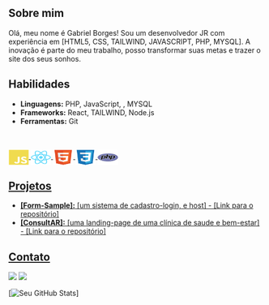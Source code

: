 ## Sobre mim
Olá, meu nome é Gabriel Borges! Sou um desenvolvedor JR com experiência em [HTML5, CSS, TAILWIND, JAVASCRIPT, PHP, MYSQL]. A inovação é parte do meu trabalho, posso transformar suas metas e trazer o site dos seus sonhos.

## Habilidades
* **Linguagens:** PHP, JavaScript, , MYSQL
* **Frameworks:** React, TAILWIND, Node.js
* **Ferramentas:** Git

<div>
  <a href="https://github.com/Gabriel276-only">
    <img src
</div>

<div style="display: inline_block"><br>
  <img align="center" alt="GB-Js" height="30" width="40" src="https://raw.githubusercontent.com/devicons/devicon/master/icons/javascript/javascript-plain.svg">
  <img align="center" alt="GB-React" height="30" width="40" src="https://raw.githubusercontent.com/devicons/devicon/master/icons/react/react-original.svg">
  <img align="center" alt="GB-HTML" height="30" width="40" src="https://raw.githubusercontent.com/devicons/devicon/master/icons/html5/html5-original.svg">
  <img align="center" alt="GB-CSS" height="30" width="40" src="https://raw.githubusercontent.com/devicons/devicon/master/icons/css3/css3-original.svg">
  <img align="center" alt="GB-CSS" height="30" width="40" src="https://raw.githubusercontent.com/devicons/devicon/master/icons/php/php-original.svg">
  
  
</div>

## Projetos
* **[Form-Sample]:** [um sistema de cadastro-login, e host] - [Link para o repositório]
* **[ConsultAR]:** [uma landing-page de uma clínica de saude e bem-estar] - [Link para o repositório]

## Contato
  <a href = "mailto:gabrielmagaborges@gmail.com"><img src="https://img.shields.io/badge/-Gmail-%23333?style=for-the-badge&logo=gmail&logoColor=white" target="_blank"></a>
  <a href="https://www.linkedin.com/in/gabriel-borges-45875016a" target="_blank"><img src="https://img.shields.io/badge/-LinkedIn-%230077B5?style=for-the-badge&logo=linkedin&logoColor=white" target="_blank"></a> 

[![Seu GitHub Stats](https://github-readme-stats.vercel.app/api?username=seu_usuario&show_icons=true&theme=tokyonight)]
